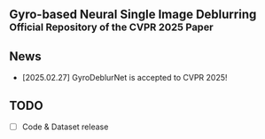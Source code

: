 ## Gyro-based Neural Single Image Deblurring<br><sub>Official Repository of the CVPR 2025 Paper</sub>


## News
- [2025.02.27] GyroDeblurNet is accepted to CVPR 2025!

## TODO
- [ ] Code & Dataset release
